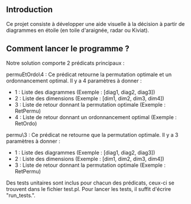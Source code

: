 ## Introduction

Ce projet consiste à développer une aide visuelle à la décision à partir de diagrammes en étoile (en toile d'araignée, radar ou Kiviat).

## Comment lancer le programme ?

Notre solution comporte 2 prédicats principaux :
  
permuEtOrdo\4 : Ce prédicat retourne la permutation optimale et un ordonnancement optimal. Il y a 4 paramètres à donner :

* 1 : Liste des diagrammes (Exemple : [diag1, diag2, diag3])
* 2 : Liste des dimensions (Exemple : [dim1, dim2, dim3, dim4])
* 3 : Liste de retour donnant la permutation optimale (Exemple : RetPermu)
* 4 : Liste de retour donnant un ordonnancement optimal (Exemple : RetOrdo)

permu\3 : Ce prédicat ne retourne que la permutation optimale. Il y a 3 paramètres à donner :

* 1 : Liste des diagrammes (Exemple : [diag1, diag2, diag3])
* 2 : Liste des dimensions (Exemple : [dim1, dim2, dim3, dim4])
* 3 : Liste de retour donnant la permutation optimale (Exemple : RetPermu)

Des tests unitaires sont inclus pour chacun des prédicats, ceux-ci se trouvent dans le fichier test.pl. Pour lancer les tests, il suffit d'écrire "run_tests.".
